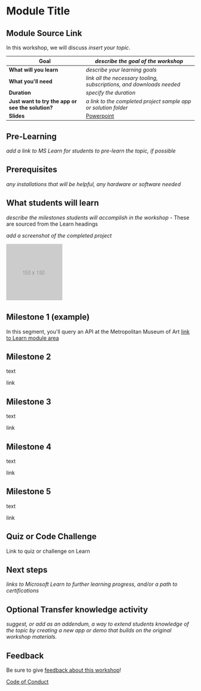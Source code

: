 # Module Title

## Module Source Link

In this workshop, we will discuss *insert your topic*.

| **Goal**              | *describe the goal of the workshop*                                    |
| ----------------------------- | --------------------------------------------------------------------- |
| **What will you learn**       | *describe your learning goals*                                        |
| **What you'll need**          | *link all the necessary tooling, subscriptions, and downloads needed* |
| **Duration**                  | *specify the duration*                                                                |
| **Just want to try the app or see the solution?** | *a link to the completed project sample app or solution folder*                          |
| **Slides** | [Powerpoint](slides.pptx)                          |

## Pre-Learning

*add a link to MS Learn for students to pre-learn the topic, if possible*

## Prerequisites

*any installations that will be helpful, any hardware or software needed*

## What students will learn

*describe the milestones students will accomplish in the workshop* - These are sourced from the Learn headings

*add a screenshot of the completed project*

![image of completed project](images/placeholder.png)

## Milestone 1 (example)

In this segment, you'll query an API at the Metropolitan Museum of Art
[link to Learn module area](link)

## Milestone 2

text

link

## Milestone 3

text

link

## Milestone 4

text

link

## Milestone 5

text

link

## Quiz or Code Challenge

Link to quiz or challenge on Learn

## Next steps

*links to Microsoft Learn to further learning progress, and/or a path to certifications*

## Optional Transfer knowledge activity

*suggest, or add as an addendum, a way to extend students knowledge of the topic by creating a new app or demo that builds on the original workshop materials.*

## Feedback

Be sure to give [feedback about this workshop](https://forms.office.com/r/MdhJWMZthR)!

[Code of Conduct](CODE_OF_CONDUCT.md)


